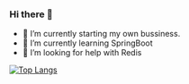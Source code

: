 ### Hi there 👋

- 🔭 I’m currently starting my own bussiness.
- 🌱 I’m currently learning SpringBoot
- 🤔 I’m looking for help with Redis

[![Top Langs](https://github-readme-stats.vercel.app/api/top-langs/?username=heyi755)](https://github.com/heyi755/github-readme-stats)
